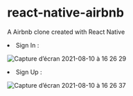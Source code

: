 # react-native-airbnb

A Airbnb clone created with React Native

<li>Sign In : </li>

![Capture d’écran 2021-08-10 à 16 26 29](https://user-images.githubusercontent.com/77752681/128884959-4b5a8c9c-3e17-4f65-a08d-14f6996009ee.png)

<li>Sign Up : </li>

![Capture d’écran 2021-08-10 à 16 26 37](https://user-images.githubusercontent.com/77752681/128884991-1adace8b-fb52-436e-a56c-299f83ba7bfc.png)


